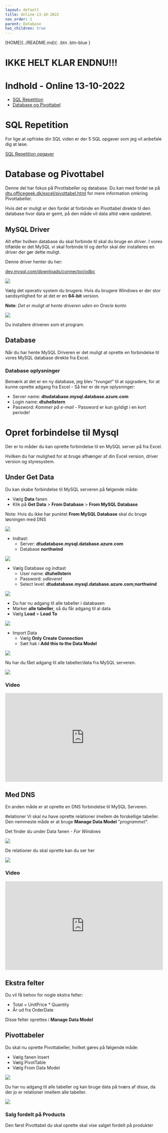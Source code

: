 ```yaml
---
layout: default
title: Online-13-10-2022
nav_order: 1
parent: Database
has_children: true
---
```

<span class="fs-1">
[HOME](../README.md){: .btn .btn-blue }
</span>

# IKKE HELT KLAR ENDNU!!!

# Indhold - Online 13-10-2022

- [SQL Repetition](#sql-repetition)
- [Database og Pivottabel](#database-og-pivottabel)

# SQL Repetition
For lige at opfriske din SQL viden er der 5 SQL opgaver som jeg vil anbefale dig at løse.

[SQL Repetition opgaver](./sql-repetion.md)


# Database og Pivottabel
Denne del har fokus på Pivottabeller og database. Du kan med fordel se på [dtu.officegeek.dk/excel/pivottabel.html](https://dtu.officegeek.dk/excel/pivottabel.html) for mere information omkring Pivottabeller.

Hvis det er muligt er den fordel at forbinde en Pivottabel direkte til den database hvor data er gemt, på den måde vil data altid være opdateret.

## MySQL Driver
Alt efter hvilken database du skal forbinde til skal du bruge en *driver*. I vores tilfælde er det MySQL vi skal forbinde til og derfor skal der installeres en driver der gør dette muligt.

Denne driver henter du her:

[dev.mysql.com/downloads/connector/odbc](https://dev.mysql.com/downloads/connector/odbc/)

![](./image/odbc_1.jpg)

Vælg det operativ system du brugere. Hvis du brugere Windows er der stor sandsynlighed for at det er en **64-bit** version.

**Note**: *Det er muligt at hente driveren uden en Oracle konto*

![](./image/odbc_2.jpg)

Du installere driveren som et program.


## Database
Når du har hente MySQL Driveren er det muligt at oprette en forbindelse til vores MySQL database direkte fra Excel.

### Database oplysninger
Bemærk at det er en ny database, jeg blev "*tvunget*" til at opgradere, for at kunne oprette adgang fra Excel - Så her er de nye oplysninger:

- Server name: **dtudatabase.mysql.database.azure.com**
- Login name: **dtuhellstern**
- Password: *Kommer på e-mail* - Password er kun gyldigt i en kort periode!

# Opret forbindelse til Mysql
Der er to måder du kan oprette forbindelse til en MySQL server på fra Excel.

Hvilken du har mulighed for at bruge afhænger af din Excel version, driver version og styresystem.


## Under Get Data
Du kan skabe forbindelse til MySQL serveren på følgende måde:

- Vælg **Data** fanen
- Klik på **Get Data** > **From Database** > **From MySQL Database**

Note: Hvis du ikke har punktet **From MySQL Database** skal du bruge løsningen med DNS

![](./image/excel_1.jpg)

- Indtast:
    - Server: **dtudatabase.mysql.database.azure.com**
    - Database **northwind**

![](./image/excel_2.jpg)

- Vælg Database og indtast
    - User name: **dtuhellstern**
    - Password: *udleveret*
    - Select level: **dtudatabase.mysql.database.azure.com;northwind**

![](./image/excel_3.jpg)

- Du har nu adgang til alle tabeller i databasen
- Marker **alle tabeller**, så du får adgang til al data
- Vælg **Load** > **Load To**

![](./image/excel_4.jpg)

- Import Data
    - Vælg **Only Create Connection**
    - Sæt hak i **Add this to the Data Model**

![](./image/excel_5.jpg)

Nu har du fået adgang til alle tabeller/data fra MySQL serveren.

![](./image/excel_6.jpg)

### Video
<div style="position: relative; padding-bottom: 56.25%; height: 0;"><iframe src="https://www.loom.com/embed/a5eb316cb03a4df48c468b32bbf8c839" frameborder="0" webkitallowfullscreen mozallowfullscreen allowfullscreen style="position: absolute; top: 0; left: 0; width: 100%; height: 100%;"></iframe></div>

## Med DNS
En anden måde er at oprette en DNS forbindelse til MySQL Serveren.

#elationer
Vi skal nu have oprette relationer imellem de forskellige tabeller. Den nemmeste måde er at bruge **Manage Data Model** "*programmet*".

Det finder du under Data fanen - *For Windows*

![](./image/managedatamodel.jpg)

De relationer du skal oprette kan du ser her

![](./image/relationer.jpg)

### Video
<div style="position: relative; padding-bottom: 56.25%; height: 0;"><iframe src="https://www.loom.com/embed/905589301a9e493a8ac939626fd49690" frameborder="0" webkitallowfullscreen mozallowfullscreen allowfullscreen style="position: absolute; top: 0; left: 0; width: 100%; height: 100%;"></iframe></div>

## Ekstra felter
Du vil få behov for nogle ekstra felter:

- Total = UnitPrice * Quantity
- År ud fra OrderDate

Disse felter oprettes i **Manage Data Model**



## Pivottabeler
Du skal nu oprette Pivottabeller, hvilket gøres på følgende måde:

- Vælg fanen Insert
- Vælg PivotTable
- Vælg From Data Model

![](./image/fromdatamodel.jpg)

Du har nu adgang til alle tabeller og kan bruge data på tværs af disse, da der jo er relationer imellem alle tabeller.

![](./image/pivotdata.jpg)

### Salg fordelt på Products
Den først Pivottabel du skal oprette skal vise salget fordelt på produkter

